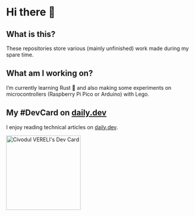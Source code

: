 <!--
**Ludorg/ludorg** is a ✨ _special_ ✨ repository because its `README.md` (this file) appears on your GitHub profile. -->

# Hi there 👋

## What is this?

These repositories store various (mainly unfinished) work made during my spare time.

## What am I working on?

I’m currently learning Rust 🦀 and also making some experiments on microcontrollers (Raspberry Pi Pico or Arduino) with Lego.

## My #DevCard on [daily.dev](https://app.daily.dev/)

I enjoy reading technical articles on [daily.dev](https://app.daily.dev/).

<a href="https://app.daily.dev/ludorg"><img src="https://api.daily.dev/devcards/47eb149e48e3461c9e7a2583fbe04ee4.png?r=5zx" width="200" alt="Civodul VERELI's Dev Card"/></a>
